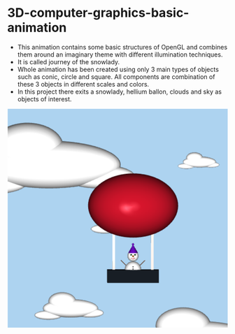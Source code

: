 # 3D-computer-graphics-basic-animation

- This animation contains some basic structures of OpenGL and combines them around an imaginary theme with different illumination techniques.
- It is called journey of the snowlady.
- Whole animation has been created using only 3 main types of objects such as conic, circle and square. All components are combination of these 3 objects in different scales and colors.
- In this project there exits a snowlady, hellium ballon, clouds and sky as objects of interest. 

![snowlady](https://github.com/mandalinadagi/3D-computer-graphics-basic-animation/blob/master/project_bundle/snowlady_image.png)

